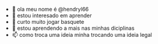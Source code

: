 - 👋 ola meu nome é @hendryl66
- 👀 estou interesado em aprender
- 🌱 curto muito jogar basquete
- 💞️ estou aprendendo a mais nas minhas diciplinas
- 📫 como troca uma ideia minha trocando uma ideia legal

<!---
hendryl66/hendryl66 is a ✨ special ✨ repository because its `README.md` (this file) appears on your GitHub profile.
You can click the Preview link to take a look at your changes.
--->
